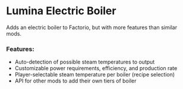 # Lumina Electric Boiler

Adds an electric boiler to Factorio, but with more features than similar mods.

### Features:
- Auto-detection of possible steam temperatures to output
- Customizable power requirements, efficiency, and production rate
- Player-selectable steam temperature per boiler (recipe selection)
- API for other mods to add their own tiers of boiler
